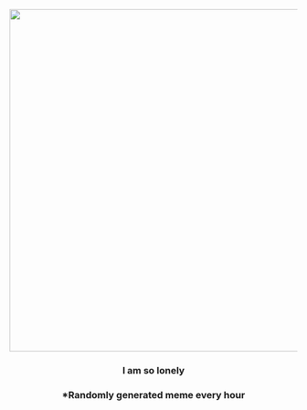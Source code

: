 <p align="center">
        <img src="https://i.imgur.com/MGmXrpi.gif" width="600" height="600">
        </p>
        <h3 align="center">I am so lonely</h3>
        <h3 align="center">*Randomly generated meme every hour</h3>
    